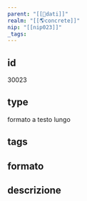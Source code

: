 ```yaml
---
parent: "[[💾dati]]"
realm: "[[🌎concrete]]"
nip: "[[nip023]]"
_tags:
---
```

## id
30023
## type
formato a testo lungo
## tags
## formato

## descrizione

